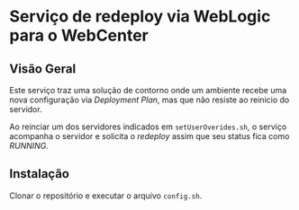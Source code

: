 # Serviço de redeploy via WebLogic para o WebCenter

## Visão Geral
Este serviço traz uma solução de contorno onde um ambiente recebe uma 
nova configuração via _Deployment Plan_, mas que não resiste ao reinicio do servidor.

Ao reinciar um dos servidores indicados em ```setUserOverides.sh```, o serviço acompanha o servidor e solicita o _redeploy_ assim que seu status fica como _RUNNING_.

## Instalação

Clonar o repositório e executar o arquivo ```config.sh```.

